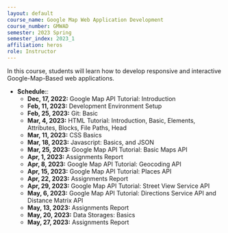 ```yaml
---
layout: default
course_name: Google Map Web Application Development
course_number: GMWAD
semester: 2023 Spring
semester_index: 2023_1
affiliation: heros
role: Instructor
---
```

In this course, students will learn how to develop responsive and interactive Google-Map-Based web applications. 
- **Schedule:**:
    - **Dec, 17, 2022:**  Google Map API Tutorial: Introduction
    - **Feb, 11, 2023:**  Development Environment Setup
    - **Feb, 25, 2023:**  Git: Basic 
    - **Mar, 4, 2023:**   HTML Tutorial: Introduction, Basic, Elements, Attributes, Blocks, File Paths, Head
    - **Mar, 11, 2023:**  CSS Basics
    - **Mar, 18, 2023:**  Javascript: Basics, and JSON
    - **Mar, 25, 2023:**  Google Map API Tutorial: Basic Maps API
    - **Apr, 1, 2023:**  Assignments Report
    - **Apr, 8, 2023:**  Google Map API Tutorial: Geocoding API
    - **Apr, 15, 2023:**  Google Map API Tutorial: Places API   
    - **Apr, 22, 2023:** Assignments Report
    - **Apr, 29, 2023:** Google Map API Tutorial: Street View Service  API 
    - **May, 6, 2023:** Google Map API Tutorial: Directions Service API and Distance Matrix API
    - **May, 13, 2023:** Assignments Report
    - **May, 20, 2023:** Data Storages: Basics
    - **May, 27, 2023:**  Assignments Report
